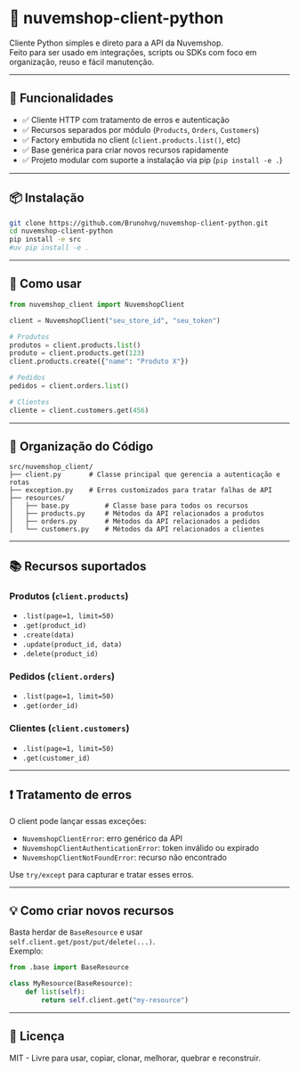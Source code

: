 # 🧰 nuvemshop-client-python

Cliente Python simples e direto para a API da Nuvemshop.  
Feito para ser usado em integrações, scripts ou SDKs com foco em organização, reuso e fácil manutenção.

---

## 🚀 Funcionalidades

- ✅ Cliente HTTP com tratamento de erros e autenticação
- ✅ Recursos separados por módulo (`Products`, `Orders`, `Customers`)
- ✅ Factory embutida no client (`client.products.list()`, etc)
- ✅ Base genérica para criar novos recursos rapidamente
- ✅ Projeto modular com suporte a instalação via pip (`pip install -e .`)

---

## 📦 Instalação

```bash
git clone https://github.com/Brunohvg/nuvemshop-client-python.git
cd nuvemshop-client-python
pip install -e src
#uv pip install -e .
```

---

## 🔧 Como usar

```python
from nuvemshop_client import NuvemshopClient

client = NuvemshopClient("seu_store_id", "seu_token")

# Produtos
produtos = client.products.list()
produto = client.products.get(123)
client.products.create({"name": "Produto X"})

# Pedidos
pedidos = client.orders.list()

# Clientes
cliente = client.customers.get(456)
```

---

## 🧠 Organização do Código

```
src/nuvemshop_client/
├── client.py       # Classe principal que gerencia a autenticação e rotas
├── exception.py    # Erros customizados para tratar falhas de API
├── resources/
│   ├── base.py         # Classe base para todos os recursos
│   ├── products.py     # Métodos da API relacionados a produtos
│   ├── orders.py       # Métodos da API relacionados a pedidos
│   └── customers.py    # Métodos da API relacionados a clientes
```

---

## 📚 Recursos suportados

### Produtos (`client.products`)
- `.list(page=1, limit=50)`
- `.get(product_id)`
- `.create(data)`
- `.update(product_id, data)`
- `.delete(product_id)`

### Pedidos (`client.orders`)
- `.list(page=1, limit=50)`
- `.get(order_id)`

### Clientes (`client.customers`)
- `.list(page=1, limit=50)`
- `.get(customer_id)`

---

## ❗ Tratamento de erros

O client pode lançar essas exceções:

- `NuvemshopClientError`: erro genérico da API
- `NuvemshopClientAuthenticationError`: token inválido ou expirado
- `NuvemshopClientNotFoundError`: recurso não encontrado

Use `try/except` para capturar e tratar esses erros.

---

## 💡 Como criar novos recursos

Basta herdar de `BaseResource` e usar `self.client.get/post/put/delete(...)`.  
Exemplo:

```python
from .base import BaseResource

class MyResource(BaseResource):
    def list(self):
        return self.client.get("my-resource")
```

---

## 📜 Licença

MIT - Livre para usar, copiar, clonar, melhorar, quebrar e reconstruir.